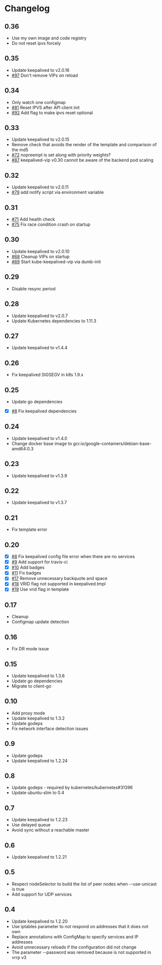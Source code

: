 # Changelog

## 0.36
- Use my own image and code registry
- Do not reset ipvs forcely

## 0.35

- Update keepalived to v2.0.16
- [#97](https://github.com/aledbf/kube-keepalived-vip/issues/97) Don't remove VIPs on reload

## 0.34

- Only watch one configmap
- [#81](https://github.com/aledbf/kube-keepalived-vip/issues/91) Reset IPVS after API client init 
- [#92](https://github.com/aledbf/kube-keepalived-vip/pull/92) Add flag to make ipvs reset optional

## 0.33

- Update keepalived to v2.0.15
- Remove check that avoids the render of the template and comparison of the md5
- [#72](https://github.com/aledbf/kube-keepalived-vip/pull/72) nopreempt is set along with priority weights?
- [#87](https://github.com/aledbf/kube-keepalived-vip/issues/87) keepalived-vip v0.30 cannot be aware of the backend pod scaling

## 0.32

- Update keepalived to v2.0.11
- [#79](https://github.com/aledbf/kube-keepalived-vip/pull/79) add notify script via environment variable

## 0.31

- [#71](https://github.com/aledbf/kube-keepalived-vip/pull/71) Add health check
- [#75](https://github.com/aledbf/kube-keepalived-vip/pull/75) Fix race condition crash on startup

## 0.30

- Update keepalived to v2.0.10
- [#68](https://github.com/aledbf/kube-keepalived-vip/pull/68) Cleanup VIPs on startup
- [#69](https://github.com/aledbf/kube-keepalived-vip/pull/69) Start kube-keepalived-vip via dumb-init

## 0.29

- Disable resync period

## 0.28

- Update keepalived to v2.0.7
- Update Kubernetes dependencies to 1.11.3

## 0.27

- Update keepalived to v1.4.4

## 0.26

- Fix keepalived SIGSEGV in k8s 1.9.x

## 0.25

- Update go dependencies
- [x] [#8](https://github.com/aledbf/kube-keepalived-vip/pull/35) Fix keepalived dependencies

## 0.24

- Update keepalived to v1.4.0
- Change docker base image to gcr.io/google-containers/debian-base-amd64:0.3

## 0.23

- Update keepalived to v1.3.9

## 0.22

- Update keepalived to v1.3.7

## 0.21

- Fix template error

## 0.20

- [x] [#8](https://github.com/aledbf/kube-keepalived-vip/pull/8) Fix keepalived config file error when there are no services
- [x] [#9](https://github.com/aledbf/kube-keepalived-vip/pull/9) Add support for travis-ci
- [x] [#10](https://github.com/aledbf/kube-keepalived-vip/pull/10) Add badges
- [x] [#11](https://github.com/aledbf/kube-keepalived-vip/pull/11) Fix badges
- [x] [#17](https://github.com/aledbf/kube-keepalived-vip/pull/17) Remove unnecessary backquote and space
- [x] [#18](https://github.com/aledbf/kube-keepalived-vip/pull/18) VRID flag not supported in keepalived.tmpl
- [x] [#19](https://github.com/aledbf/kube-keepalived-vip/pull/19) Use vrid flag in template

## 0.17

- Cleanup
- Configmap update detection

## 0.16

- Fix DR mode issue

## 0.15

- Update keepalived to 1.3.6
- Update go dependencies
- Migrate to client-go

## 0.10

- Add proxy mode
- Update keepalived to 1.3.2
- Update godeps
- Fix network interface detection issues

## 0.9

- Update godeps
- Update keepalived to 1.2.24

## 0.8

- Update godeps - required by kubernetes/kubernetes#31396
- Update ubuntu-slim to 0.4

## 0.7

- Update keepalived to 1.2.23
- Use delayed queue
- Avoid sync without a reachable master

## 0.6

- Update keepalived to 1.2.21

## 0.5

- Respect nodeSelector to build the list of peer nodes when --use-unicast is true
- Add support for UDP services

## 0.4

- Update keepalived to 1.2.20
- Use iptables parameter to not respond on addresses that it does not own
- Replace annotations with ConfigMap to specify services and IP addresses
- Avoid unnecessary reloads if the configuration did not change
- The parameter --password was removed because is not supported in vrrp v3
